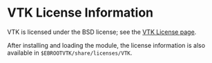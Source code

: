 # VTK License Information

VTK is licensed under the BSD license; see the 
[VTK License page](https://vtk.org/about/#license).

After installing and loading the module, the license information is also available 
in `$EBROOTVTK/share/licenses/VTK`.
